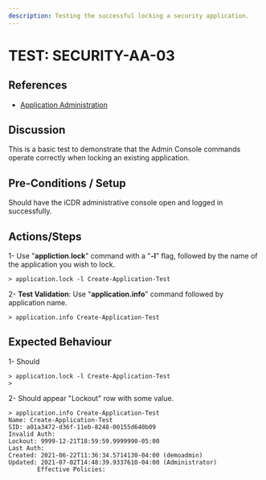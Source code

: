 ```yaml
---
description: Testing the successful locking a security application.
---
```


# TEST: SECURITY-AA-03

## References

* [Application Administration](./)

## Discussion

This is a basic test to demonstrate that the Admin Console commands operate correctly when locking an existing application.

## Pre-Conditions / Setup

Should have the iCDR administrative console open and logged in successfully.

## Actions/Steps

1- Use "**appliction**.**lock**" command with a "**-l**" flag, followed by the name of the application you wish to lock.

```
> application.lock -l Create-Application-Test
```

2- **Test Validation**: Use "**application.info**" command  followed by application name.

```
> application.info Create-Application-Test
```

## Expected Behaviour

1- Should&#x20;

```
> application.lock -l Create-Application-Test
>
```

2- Should appear  "Lockout" row with some value.

```
> application.info Create-Application-Test
Name: Create-Application-Test
SID: a01a3472-d36f-11eb-8248-00155d640b09
Invalid Auth:
Lockout: 9999-12-21T18:59:59.9999990-05:00
Last Auth:
Created: 2021-06-22T11:36:34.5714130-04:00 (demoadmin)
Updated: 2021-07-02T14:48:39.9337610-04:00 (Administrator)
        Effective Policies:
```
